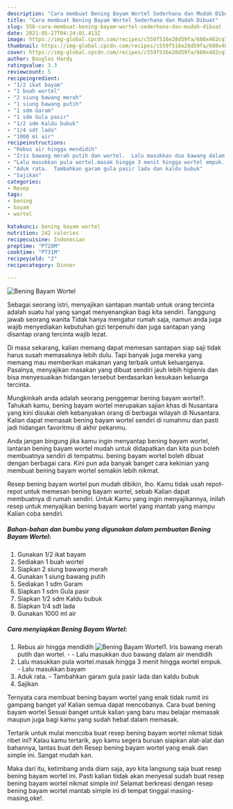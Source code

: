 ```yaml
---
description: "Cara membuat Bening Bayam Wortel Sederhana dan Mudah Dibuat"
title: "Cara membuat Bening Bayam Wortel Sederhana dan Mudah Dibuat"
slug: 556-cara-membuat-bening-bayam-wortel-sederhana-dan-mudah-dibuat
date: 2021-05-27T04:24:01.413Z
image: https://img-global.cpcdn.com/recipes/c559f516e28d59fa/680x482cq70/bening-bayam-wortel-foto-resep-utama.jpg
thumbnail: https://img-global.cpcdn.com/recipes/c559f516e28d59fa/680x482cq70/bening-bayam-wortel-foto-resep-utama.jpg
cover: https://img-global.cpcdn.com/recipes/c559f516e28d59fa/680x482cq70/bening-bayam-wortel-foto-resep-utama.jpg
author: Douglas Hardy
ratingvalue: 3.3
reviewcount: 5
recipeingredient:
- "1/2 ikat bayam"
- "1 buah wortel"
- "2 siung bawang merah"
- "1 siung bawang putih"
- "1 sdm Garam"
- "1 sdm Gula pasir"
- "1/2 sdm Kaldu bubuk"
- "1/4 sdt lada"
- "1000 ml air"
recipeinstructions:
- "Rebus air hingga mendidih"
- "Iris bawang merah putih dan wortel.  Lalu masukkan duo bawang dalam air mendidih"
- "Lalu masukkan pula wortel.masak hingga 3 menit hingga wortel empuk. Lalu masukkan bayam"
- "Aduk rata.  Tambahkan garam gula pasir lada dan kaldu bubuk"
- "Sajikan"
categories:
- Resep
tags:
- bening
- bayam
- wortel

katakunci: bening bayam wortel 
nutrition: 242 calories
recipecuisine: Indonesian
preptime: "PT28M"
cooktime: "PT31M"
recipeyield: "2"
recipecategory: Dinner

---
```



![Bening Bayam Wortel](https://img-global.cpcdn.com/recipes/c559f516e28d59fa/680x482cq70/bening-bayam-wortel-foto-resep-utama.jpg)

Sebagai seorang istri, menyajikan santapan mantab untuk orang tercinta adalah suatu hal yang sangat menyenangkan bagi kita sendiri. Tanggung jawab seorang  wanita Tidak hanya mengatur rumah saja, namun anda juga wajib menyediakan kebutuhan gizi terpenuhi dan juga santapan yang disantap orang tercinta wajib lezat.

Di masa  sekarang, kalian memang dapat memesan santapan siap saji tidak harus susah memasaknya lebih dulu. Tapi banyak juga mereka yang memang mau memberikan makanan yang terbaik untuk keluarganya. Pasalnya, menyajikan masakan yang dibuat sendiri jauh lebih higienis dan bisa menyesuaikan hidangan tersebut berdasarkan kesukaan keluarga tercinta. 



Mungkinkah anda adalah seorang penggemar bening bayam wortel?. Tahukah kamu, bening bayam wortel merupakan sajian khas di Nusantara yang kini disukai oleh kebanyakan orang di berbagai wilayah di Nusantara. Kalian dapat memasak bening bayam wortel sendiri di rumahmu dan pasti jadi hidangan favoritmu di akhir pekanmu.

Anda jangan bingung jika kamu ingin menyantap bening bayam wortel, lantaran bening bayam wortel mudah untuk didapatkan dan kita pun boleh membuatnya sendiri di tempatmu. bening bayam wortel boleh dibuat dengan berbagai cara. Kini pun ada banyak banget cara kekinian yang membuat bening bayam wortel semakin lebih nikmat.

Resep bening bayam wortel pun mudah dibikin, lho. Kamu tidak usah repot-repot untuk memesan bening bayam wortel, sebab Kalian dapat membuatnya di rumah sendiri. Untuk Kamu yang ingin menyajikannya, inilah resep untuk menyajikan bening bayam wortel yang mantab yang mampu Kalian coba sendiri.

<!--inarticleads1-->

##### Bahan-bahan dan bumbu yang digunakan dalam pembuatan Bening Bayam Wortel:

1. Gunakan 1/2 ikat bayam
1. Sediakan 1 buah wortel
1. Siapkan 2 siung bawang merah
1. Gunakan 1 siung bawang putih
1. Sediakan 1 sdm Garam
1. Siapkan 1 sdm Gula pasir
1. Siapkan 1/2 sdm Kaldu bubuk
1. Siapkan 1/4 sdt lada
1. Gunakan 1000 ml air




<!--inarticleads2-->

##### Cara menyiapkan Bening Bayam Wortel:

1. Rebus air hingga mendidih
<img src="https://img-global.cpcdn.com/steps/6f7c2ee9cc28c690/160x128cq70/bening-bayam-wortel-langkah-memasak-1-foto.jpg" alt="Bening Bayam Wortel">1. Iris bawang merah putih dan wortel. -  - Lalu masukkan duo bawang dalam air mendidih
1. Lalu masukkan pula wortel.masak hingga 3 menit hingga wortel empuk. - Lalu masukkan bayam
1. Aduk rata.  - Tambahkan garam gula pasir lada dan kaldu bubuk
1. Sajikan




Ternyata cara membuat bening bayam wortel yang enak tidak rumit ini gampang banget ya! Kalian semua dapat mencobanya. Cara buat bening bayam wortel Sesuai banget untuk kalian yang baru mau belajar memasak maupun juga bagi kamu yang sudah hebat dalam memasak.

Tertarik untuk mulai mencoba buat resep bening bayam wortel nikmat tidak ribet ini? Kalau kamu tertarik, ayo kamu segera buruan siapkan alat-alat dan bahannya, lantas buat deh Resep bening bayam wortel yang enak dan simple ini. Sangat mudah kan. 

Maka dari itu, ketimbang anda diam saja, ayo kita langsung saja buat resep bening bayam wortel ini. Pasti kalian tiidak akan menyesal sudah buat resep bening bayam wortel nikmat simple ini! Selamat berkreasi dengan resep bening bayam wortel mantab simple ini di tempat tinggal masing-masing,oke!.

